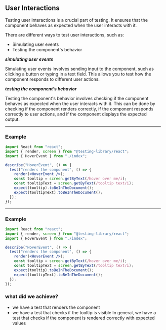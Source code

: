 ## User Interactions

Testing user interactions is a crucial part of testing. It ensures that the component behaves as expected when the user interacts with it.

There are different ways to test user interactions, such as:

- Simulating user events
- Testing the component's behavior

**_simulating user events_**

Simulating user events involves sending input to the component, such as clicking a button or typing in a text field. This allows you to test how the component responds to different user actions.

**_testing the component's behavior_**

Testing the component's behavior involves checking if the component behaves as expected when the user interacts with it. This can be done by checking if the component renders correctly, if the component responds correctly to user actions, and if the component displays the expected output.

---

### Example

```jsx
import React from "react";
import { render, screen } from "@testing-library/react";
import { HoverEvent } from "./index";

describe("HoverEvent", () => {
  test("renders the component", () => {
    render(<HoverEvent />);
    const tooltip = screen.getByText(/hover over me/i);
    const tooltipText = screen.getByText(/tooltip text/i);
    expect(tooltip).toBeInTheDocument();
    expect(tooltipText).toBeInTheDocument();
  });
});
```

---

### Example

```jsx
import React from "react";
import { render, screen } from "@testing-library/react";
import { HoverEvent } from "./index";

describe("HoverEvent", () => {
  test("renders the component", () => {
    render(<HoverEvent />);
    const tooltip = screen.getByText(/hover over me/i);
    const tooltipText = screen.getByText(/tooltip text/i);
    expect(tooltip).toBeInTheDocument();
    expect(tooltipText).toBeInTheDocument();
  });
});
```

### what did we achieve?

- we have a test that renders the component
- we have a test that checks if the tooltip is visible
  In general, we have a test that checks if the component is rendered correctly
  with expected values
